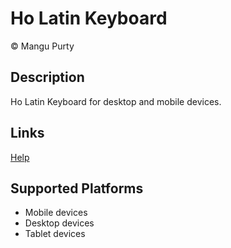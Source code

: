 # Ho Latin Keyboard

© Mangu Purty

## Description

Ho Latin Keyboard for desktop and mobile devices.

## Links
[Help](ho_latin-help.htm)

## Supported Platforms

 * Mobile devices
 * Desktop devices
 * Tablet devices